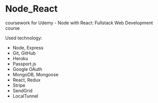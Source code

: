 # Node_React
coursework for Udemy - Node with React: Fullstack Web Development course

Used technology:
- Node, Express
- Git, GitHub
- Heroku
- Passport.js
- Google OAuth
- MongoDB, Mongoose
- React, Redux
- Stripe
- SendGrid
- LocalTunnel
